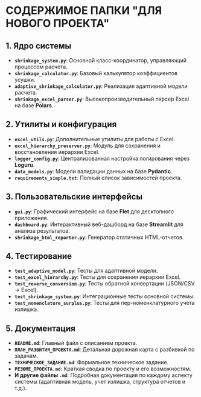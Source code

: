 # СОДЕРЖИМОЕ ПАПКИ "ДЛЯ НОВОГО ПРОЕКТА"

## 1. Ядро системы

- **`shrinkage_system.py`**: Основной класс-координатор, управляющий процессом расчета.
- **`shrinkage_calculator.py`**: Базовый калькулятор коэффициентов усушки.
- **`adaptive_shrinkage_calculator.py`**: Реализация адаптивной модели расчета.
- **`shrinkage_excel_parser.py`**: Высокопроизводительный парсер Excel на базе **Polars**.

## 2. Утилиты и конфигурация

- **`excel_utils.py`**: Дополнительные утилиты для работы с Excel.
- **`excel_hierarchy_preserver.py`**: Модуль для сохранения и восстановления иерархии Excel.
- **`logger_config.py`**: Централизованная настройка логирования через **Loguru**.
- **`data_models.py`**: Модели валидации данных на базе **Pydantic**.
- **`requirements_simple.txt`**: Полный список зависимостей проекта.

## 3. Пользовательские интерфейсы

- **`gui.py`**: Графический интерфейс на базе **Flet** для десктопного приложения.
- **`dashboard.py`**: Интерактивный веб-дашборд на базе **Streamlit** для анализа результатов.
- **`shrinkage_html_reporter.py`**: Генератор статичных HTML-отчетов.

## 4. Тестирование

- **`test_adaptive_model.py`**: Тесты для адаптивной модели.
- **`test_excel_hierarchy.py`**: Тесты для сохранения иерархии Excel.
- **`test_reverse_conversion.py`**: Тесты обратной конвертации (JSON/CSV -> Excel).
- **`test_shrinkage_system.py`**: Интеграционные тесты основной системы.
- **`test_nomenclature_surplus.py`**: Тесты для пер-номенклатурного учета излишка.

## 5. Документация

- **`README.md`**: Главный файл с описанием проекта.
- **`ПЛАН_РАЗВИТИЯ_ПРОЕКТА.md`**: Детальная дорожная карта с разбивкой по задачам.
- **`ТЕХНИЧЕСКОЕ_ЗАДАНИЕ.md`**: Формальное техническое задание.
- **`РЕЗЮМЕ_ПРОЕКТА.md`**: Краткая сводка по проекту и его возможностям.
- **И другие файлы `.md`**: Подробная документация по каждому аспекту системы (адаптивная модель, учет излишка, структура отчетов и т.д.).
